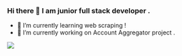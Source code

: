 ### Hi there 👋 I am junior full stack developer .
- 🌱 I’m currently learning web scraping !
- 🔭 I’m currently working on Account Aggregator project .


![](https://www.techieapps.com/wp-content/uploads/2018/12/hire-full-stack-developers.gif)

<!--
**ProBeta1/ProBeta1** is a ✨ _special_ ✨ repository because its `README.md` (this file) appears on your GitHub profile.

Here are some ideas to get you started:

- 🔭 I’m currently working on ...
- 👯 I’m looking to collaborate on ...
- 🤔 I’m looking for help with ...
- 💬 Ask me about ...
- 📫 How to reach me: ...
- 😄 Pronouns: ...
- ⚡ Fun fact: ...
-->
